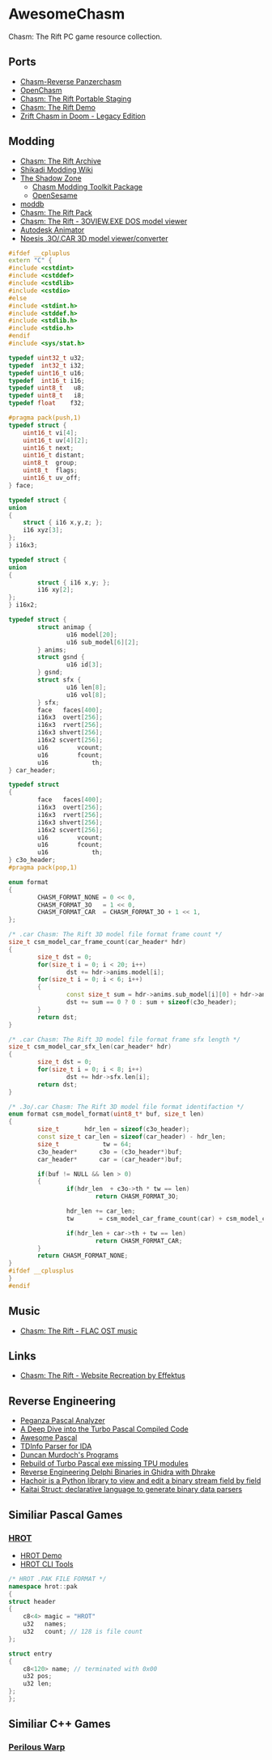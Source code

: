 # AwesomeChasm
Chasm: The Rift PC game resource collection.

## Ports
- [Chasm-Reverse Panzerchasm](https://github.com/Panzerschrek/Chasm-Reverse)
- [OpenChasm](https://github.com/alexey-lysiuk/OpenChasm)
- [Chasm: The Rift Portable Staging](https://www.moddb.com/games/chasm-the-rift/downloads/chasm-portable-staging)
- [Chasm: The Rift Demo](https://www.gog.com/en/game/chasmtherift_demo)
- [Zrift Chasm in Doom - Legacy Edition](https://www.moddb.com/mods/zrift-chasm-in-doom-legacy-edition/downloads/zrift-chasm-in-doom-legacy-edition-v11)

## Modding
- [Chasm: The Rift Archive](https://www.chasm3d.com/)
- [Shikadi Modding Wiki](https://moddingwiki.shikadi.net/wiki/Chasm:_The_Rift)
- [The Shadow Zone](https://discord.com/channels/768103789411434586/1374778669612007527)
  - [Chasm Modding Toolkit Package](https://discord.com/channels/768103789411434586/1374842906002718803)
  - [OpenSesame](https://discord.com/channels/768103789411434586/1374929171263918080)
- [moddb](https://www.moddb.com/games/chasm-the-rift)
- [Chasm: The Rift Pack](https://steamcommunity.com/sharedfiles/filedetails/?id=3128742113)
- [Chasm: The Rift - 3OVIEW.EXE DOS model viewer](https://www.chasm3d.com/files/dump/CDEMOf.zip)
- [Autodesk Animator](https://github.com/AnimatorPro)
- [Noesis .3O/.CAR 3D model viewer/converter](https://richwhitehouse.com/index.php?content=inc_stream.php)

```cpp
#ifdef __cpluplus
extern "C" {
#include <cstdint>
#include <cstddef>
#include <cstdlib>
#include <cstdio>
#else
#include <stdint.h>
#include <stddef.h>
#include <stdlib.h>
#include <stdio.h>
#endif
#include <sys/stat.h>

typedef uint32_t u32;
typedef  int32_t i32;
typedef uint16_t u16;
typedef  int16_t i16;
typedef uint8_t   u8;
typedef uint8_t   i8;
typedef float    f32;

#pragma pack(push,1)
typedef struct {
    uint16_t vi[4];
    uint16_t uv[4][2];
    uint16_t next;
    uint16_t distant;
    uint8_t  group;
    uint8_t  flags;
    uint16_t uv_off;
} face;

typedef struct {
union
{
    struct { i16 x,y,z; };
    i16 xyz[3];
};
} i16x3;

typedef struct {
union
{
        struct { i16 x,y; };
        i16 xy[2];
};
} i16x2;

typedef struct {
        struct animap {
                u16 model[20];
                u16 sub_model[6][2];
        } anims;
        struct gsnd {
                u16 id[3];
        } gsnd;
        struct sfx {
                u16 len[8];
                u16 vol[8];
        } sfx;
        face   faces[400];
        i16x3  overt[256];
        i16x3  rvert[256];
        i16x3 shvert[256];
        i16x2 scvert[256];
        u16        vcount;
        u16        fcount;
        u16            th;
} car_header;

typedef struct
{
        face   faces[400];
        i16x3  overt[256];
        i16x3  rvert[256];
        i16x3 shvert[256];
        i16x2 scvert[256];
        u16        vcount;
        u16        fcount;
        u16            th;
} c3o_header;
#pragma pack(pop,1)

enum format
{
        CHASM_FORMAT_NONE = 0 << 0,
        CHASM_FORMAT_3O   = 1 << 0,
        CHASM_FORMAT_CAR  = CHASM_FORMAT_3O + 1 << 1,
};

/* .car Chasm: The Rift 3D model file format frame count */ 
size_t csm_model_car_frame_count(car_header* hdr)
{
        size_t dst = 0;
        for(size_t i = 0; i < 20; i++)
                dst += hdr->anims.model[i];
        for(size_t i = 0; i < 6; i++)
        {
                const size_t sum = hdr->anims.sub_model[i][0] + hdr->anims.sub_model[i][1];
                dst += sum == 0 ? 0 : sum + sizeof(c3o_header);
        }
        return dst;
}

/* .car Chasm: The Rift 3D model file format frame sfx length */ 
size_t csm_model_car_sfx_len(car_header* hdr)
{
        size_t dst = 0;
        for(size_t i = 0; i < 8; i++)
                dst += hdr->sfx.len[i];
        return dst;
}

/* .3o/.car Chasm: The Rift 3D model file format identifaction */
enum format csm_model_format(uint8_t* buf, size_t len)
{
        size_t       hdr_len = sizeof(c3o_header);
        const size_t car_len = sizeof(car_header) - hdr_len;
        size_t            tw = 64;
        c3o_header*      c3o = (c3o_header*)buf;
        car_header*      car = (car_header*)buf;

        if(buf != NULL && len > 0)
        {
                if(hdr_len  + c3o->th * tw == len)
                        return CHASM_FORMAT_3O;

                hdr_len += car_len;
                tw       = csm_model_car_frame_count(car) + csm_model_car_sfx_len(car);

                if(hdr_len + car->th + tw == len)
                        return CHASM_FORMAT_CAR;
        }
        return CHASM_FORMAT_NONE;
}
#ifdef __cplusplus
}
#endif
```

## Music
- [Chasm: The Rift - FLAC OST music](https://www.chasm3d.com/files/music/flac/)

## Links
- [Chasm: The Rift - Website Recreation by Effektus](http://chasm.atspace.eu/)

## Reverse Engineering
- [Peganza Pascal Analyzer](https://www.peganza.com/)
- [A Deep Dive into the Turbo Pascal Compiled Code](https://github.com/daelsepara/turbo-pascal-assembly)
- [Awesome Pascal](https://github.com/Fr0sT-Brutal/awesome-pascal)
- [TDInfo Parser for IDA](https://github.com/ramikg/tdinfo-parser)
- [Duncan Murdoch's Programs](https://www.murdoch-sutherland.com/programs/index.htm)
- [Rebuild of Turbo Pascal exe missing TPU modules](https://comp.lang.pascal.borland.narkive.com/1B3WeJkX/rebuild-of-turbo-pascal-exe-missing-tpu-modules)
- [Reverse Engineering Delphi Binaries in Ghidra with Dhrake](https://blag.nullteilerfrei.de/2019/12/23/reverse-engineering-delphi-binaries-in-ghidra-with-dhrake/)
- [Hachoir is a Python library to view and edit a binary stream field by field](https://github.com/vstinner/hachoir)
- [Kaitai Struct: declarative language to generate binary data parsers](https://github.com/kaitai-io/kaitai_struct)

## Similiar Pascal Games

### [HROT](https://en.wikipedia.org/wiki/Hrot)
- [HROT Demo](https://www.gog.com/en/game/hrot_demo)
- [HROT CLI Tools](https://github.com/joshuaskelly/hrot-cli-tools)
```cpp
/* HROT .PAK FILE FORMAT */
namespace hrot::pak
{
struct header
{
    c8<4> magic = "HROT"
    u32   names;
    u32   count; // 128 is file count
};

struct entry
{
    c8<120> name; // terminated with 0x00
    u32 pos;
    u32 len;
};
};
```
## Similiar C++ Games

### [Perilous Warp](https://crystice.com/perilous-warp/)
